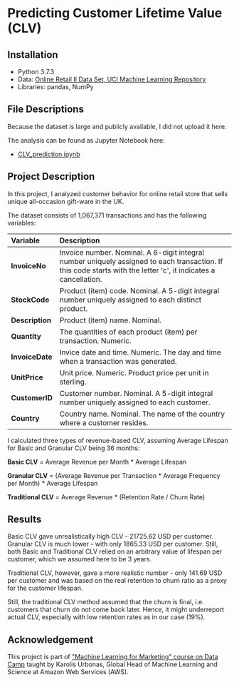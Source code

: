 # Predicting Customer Lifetime Value (CLV)

## Installation
- Python 3.7.3
- Data: [Online Retail II Data Set, UCI Machine Learning Repository](http://archive.ics.uci.edu/ml/datasets/Online+Retail+II)
- Libraries: pandas, NumPy

## File Descriptions
Because the dataset is large and publicly available, I did not upload it here. 

The analysis can be found as Jupyter Notebook here:

* [CLV_prediction.ipynb](https://github.com/k-bosko/CLV_prediction/blob/master/CLV_prediction.ipynb)

## Project Description
In this project, I analyzed customer behavior for online retail store that sells unique all-occasion gift-ware in the UK. 

The dataset consists of 1,067,371 transactions and has the following variables:

| Variable | Description |
| :--- | :--- |
| **InvoiceNo** | Invoice number. Nominal. A 6-digit integral number uniquely assigned to each transaction. If this code starts with the letter 'c', it indicates a cancellation.|
| **StockCode** | Product (item) code. Nominal. A 5-digit integral number uniquely assigned to each distinct product. <br>
| **Description** | Product (item) name. Nominal.|
| **Quantity** | The quantities of each product (item) per transaction. Numeric.|
| **InvoiceDate** | Invice date and time. Numeric. The day and time when a transaction was generated. |
| **UnitPrice** | Unit price. Numeric. Product price per unit in sterling. |
| **CustomerID** | Customer number. Nominal. A 5-digit integral number uniquely assigned to each customer.|
| **Country** | Country name. Nominal. The name of the country where a customer resides.|



I calculated three types of revenue-based CLV, assuming Average Lifespan for Basic and Granular CLV being 36 months:

**Basic CLV** = Average Revenue per Month * Average Lifespan <br>

**Granular CLV** = (Average Revenue per Transaction * Average Frequency per Month) * Average Lifespan <br>

**Traditional CLV** = Average Revenue * (Retention Rate / Churn Rate)


## Results

Basic CLV gave unrealistically high CLV - 21725.62 USD per customer. Granular CLV is much lower - with only 1865.33 USD per customer. Still, both Basic and Traditional CLV relied on an arbitrary value of lifespan per customer, which we assumed here to be 3 years. <br>

Traditional CLV, however, gave a more realistic number - only 141.69 USD per customer and was based on the real retention to churn ratio as a proxy for the customer lifespan. <br>

Still, the traditional CLV method assumed that the churn is final, i.e. customers that churn do not come back later. Hence, it might underreport actual CLV, especially with low retention rates as in our case (19%).

## Acknowledgement

This project is part of ["Machine Learning for Marketing" course on Data Camp](https://learn.datacamp.com/courses/machine-learning-for-marketing-in-python) taught by Karolis Urbonas, Global Head of Machine Learning and Science at Amazon Web Services (AWS).
